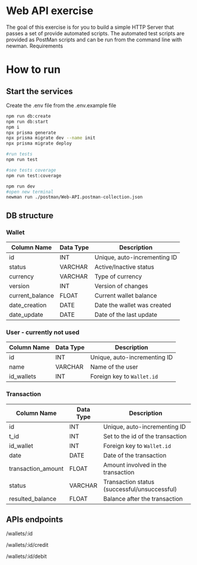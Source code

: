 # Web API exercise

The goal of this exercise is for you to build a simple HTTP Server that passes a set of provide automated scripts. The automated test scripts are provided as PostMan scripts and can be run from the command line with newman.
Requirements 

# How to run
## Start the services
Create the .env file from the .env.example file
``` sh
npm run db:create
npm run db:start
npm i
npx prisma generate 
npx prisma migrate dev --name init
npx prisma migrate deploy

#run tests
npm run test

#see tests coverage
npm run test:coverage

npm run dev
#open new terminal
newman run ./postman/Web-API.postman-collection.json

```

## DB structure
### Wallet
| Column Name       | Data Type | Description             |
|-------------------|-----------|-------------------------|
| id                | INT       | Unique, auto-incrementing ID |
| status            | VARCHAR   | Active/Inactive status  |
| currency          | VARCHAR   | Type of currency        |
| version           | INT       | Version of changes      |
| current_balance   | FLOAT     | Current wallet balance  |
| date_creation     | DATE      | Date the wallet was created |
| date_update       | DATE      | Date of the last update |


### User - currently not used
| Column Name | Data Type | Description                     |
|-------------|-----------|---------------------------------|
| id          | INT       | Unique, auto-incrementing ID    |
| name        | VARCHAR   | Name of the user               |
| id_wallets  | INT       | Foreign key to `Wallet.id`     |


### Transaction 
| Column Name        | Data Type | Description                                |
|--------------------|-----------|--------------------------------------------|
| id                 | INT       | Unique, auto-incrementing ID               |
| t_id               | INT       | Set to the id of the transaction           |
| id_wallet          | INT       | Foreign key to `Wallet.id`                 |
| date               | DATE      | Date of the transaction                    |
| transaction_amount | FLOAT     | Amount involved in the transaction         |
| status             | VARCHAR   | Transaction status (successful/unsuccessful) |
| resulted_balance   | FLOAT     | Balance after the transaction              |



## APIs endpoints

/wallets/:id

/wallets/:id/credit

/wallets/:id/debit

